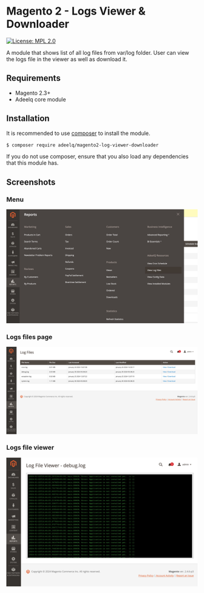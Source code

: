 Magento 2 - Logs Viewer & Downloader
 ======
 
[![License: MPL 2.0](https://img.shields.io/badge/License-MPL%202.0-brightgreen.svg)](../CoreConfigDataViewer/LICENSE)

A module that shows list of all log files from var/log folder. User can view the logs file in the viewer as well as download it.

## Requirements

- Magento 2.3+
- Adeelq core module

## Installation

It is recommended to use [composer](https://getcomposer.org) to install the module.

```bash
$ composer require adeelq/magento2-log-viewer-downloader
```
If you do not use composer, ensure that you also load any dependencies that this module has.

## Screenshots
### Menu
![menu.jpeg](menu.jpeg)

### Logs files page
![list.jpeg](list.jpeg)

### Logs file viewer
![viewer.jpeg](viewer.jpeg)
